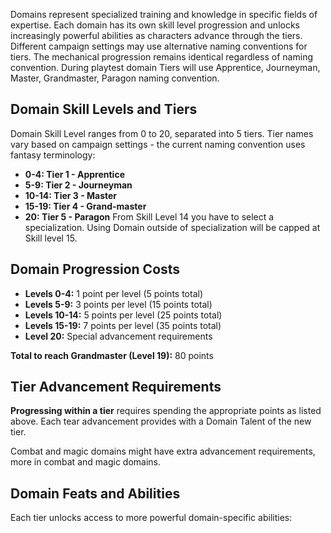 Domains represent specialized training and knowledge in specific fields of expertise. Each domain has its own skill level progression and unlocks increasingly powerful abilities as characters advance through the tiers.
Different campaign settings may use alternative naming conventions for tiers.
The mechanical progression remains identical regardless of naming convention.
During playtest domain Tiers will use Apprentice, Journeyman, Master, Grandmaster, Paragon naming convention. 
## Domain Skill Levels and Tiers

Domain Skill Level ranges from 0 to 20, separated into 5 tiers. Tier names vary based on campaign settings - the current naming convention uses fantasy terminology:

- **0-4: Tier 1 - Apprentice**
- **5-9: Tier 2 - Journeyman**
- **10-14: Tier 3 - Master**
- **15-19: Tier 4 - Grand-master**
- **20: Tier 5 - Paragon**
From Skill Level 14 you have to select a specialization. Using Domain outside of specialization will be capped at Skill level 15.

## Domain Progression Costs

- **Levels 0-4:** 1 point per level (5 points total)
- **Levels 5-9:** 3 points per level (15 points total)
- **Levels 10-14:** 5 points per level (25 points total)
- **Levels 15-19:** 7 points per level (35 points total)
- **Level 20:** Special advancement requirements

**Total to reach Grandmaster (Level 19):** 80 points

## Tier Advancement Requirements

**Progressing within a tier** requires spending the appropriate points as listed above. Each tear advancement provides with a Domain Talent of the new tier.


Combat and magic domains might have extra advancement requirements, more in combat and magic domains.
## Domain Feats and Abilities

Each tier unlocks access to more powerful domain-specific abilities:



